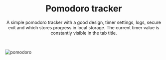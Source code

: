 <div align="center">
  <h1>Pomodoro tracker</h1>
</div>
<div align="center">
  <p>A simple pomodoro tracker with a good design, timer settings, logs, secure exit and which stores progress in local storage. The current timer value is constantly visible in the tab title.</p>
</div>
<br/>

![pomodoro](https://github.com/vvladek/pomodoro/assets/92429825/a5112aa7-0dd2-46e8-8836-59bfdd5f24f9)